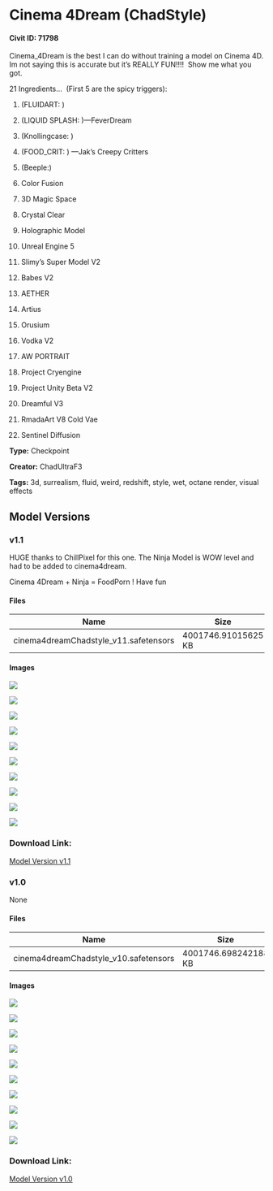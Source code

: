 # Cinema 4Dream (ChadStyle)

#### Civit ID: 71798

<p>Cinema_4Dream is the best I can do without training a model on Cinema 4D. Im not saying this is accurate but it’s REALLY FUN!!!!  Show me what you got. </p><p></p><p>21 Ingredients…  (First 5 are the spicy triggers): </p><p></p><ol><li><p>(FLUIDART: ) </p></li><li><p>(LIQUID SPLASH: )—FeverDream</p></li><li><p>(Knollingcase: )</p></li><li><p>(FOOD_CRIT: ) —Jak’s Creepy Critters</p></li><li><p>(Beeple:)</p></li><li><p>Color Fusion</p></li><li><p>3D Magic Space</p></li><li><p>Crystal Clear</p></li><li><p>Holographic Model</p></li><li><p>Unreal Engine 5</p></li><li><p>Slimy’s Super Model V2</p></li><li><p>Babes V2</p></li><li><p>AETHER</p></li><li><p>Artius</p></li><li><p>Orusium</p></li><li><p>Vodka V2</p></li><li><p>AW PORTRAIT</p></li><li><p>Project Cryengine</p></li><li><p>Project Unity Beta V2</p></li><li><p>Dreamful V3</p></li><li><p>RmadaArt V8 Cold Vae</p></li><li><p>Sentinel Diffusion</p></li></ol>

**Type:** Checkpoint

**Creator:** ChadUltraF3

**Tags:** 3d, surrealism, fluid, weird, redshift, style, wet, octane render, visual effects

## Model Versions

### v1.1

<p>HUGE thanks to ChillPixel for this one. The Ninja Model is WOW level and had to be added to cinema4dream.</p><p>Cinema 4Dream + Ninja = FoodPorn ! Have fun</p>

#### Files

| Name | Size | Type | Format | Download Url | AutoV1 | AutoV2 | SHA256 | CRC32 | BLAKE3 |
| --- | --- | --- | --- | --- | --- | --- | --- | --- | --- |
| cinema4dreamChadstyle_v11.safetensors | 4001746.91015625 KB | Model | SafeTensor | https://civitai.com/api/download/models/83255 | E2494235 | F9D6EAC942 | F9D6EAC9425A1545CA6E2B729CCD1B80F1B051660BF469256090F043DF851B8E | 5DE92E04 | CAB5F89134D21919D5E6BA8270F810D5410A4E95344D9FA6AE75A175C08AB8D6 |

#### Images

<p><img src="https://image.civitai.com/xG1nkqKTMzGDvpLrqFT7WA/5c9ee8e5-1f05-4398-ac7d-750bc4466244/width=450/952175.jpeg" /></p>

<p><img src="https://image.civitai.com/xG1nkqKTMzGDvpLrqFT7WA/5e513286-a79a-48d4-8a34-e13af16062c4/width=450/952048.jpeg" /></p>

<p><img src="https://image.civitai.com/xG1nkqKTMzGDvpLrqFT7WA/a74e92b7-2157-4315-9648-0d587dd7a075/width=450/951986.jpeg" /></p>

<p><img src="https://image.civitai.com/xG1nkqKTMzGDvpLrqFT7WA/85eaa910-ff6e-434e-a242-15a5c41ee46a/width=450/938792.jpeg" /></p>

<p><img src="https://image.civitai.com/xG1nkqKTMzGDvpLrqFT7WA/df06a306-309b-494c-a7c1-a9cb164fd3d6/width=450/939263.jpeg" /></p>

<p><img src="https://image.civitai.com/xG1nkqKTMzGDvpLrqFT7WA/543830b8-e5d6-4237-89e9-01bb3292154c/width=450/938810.jpeg" /></p>

<p><img src="https://image.civitai.com/xG1nkqKTMzGDvpLrqFT7WA/1eaf2798-fc8e-443f-ad3c-5384e1a31e51/width=450/938748.jpeg" /></p>

<p><img src="https://image.civitai.com/xG1nkqKTMzGDvpLrqFT7WA/bf357e9d-4792-46fd-aeca-02e6c6a09ce5/width=450/938767.jpeg" /></p>

<p><img src="https://image.civitai.com/xG1nkqKTMzGDvpLrqFT7WA/a6cde7f6-7bf1-4007-ad69-be4fc9905289/width=450/938853.jpeg" /></p>

<p><img src="https://image.civitai.com/xG1nkqKTMzGDvpLrqFT7WA/bd3998ec-e55a-4ce0-9696-2a14b999c859/width=450/938879.jpeg" /></p>

### Download Link:

[Model Version v1.1](https://civitai.com/api/download/models/83255)

### v1.0

None

#### Files

| Name | Size | Type | Format | Download Url | AutoV1 | AutoV2 | SHA256 | CRC32 | BLAKE3 |
| --- | --- | --- | --- | --- | --- | --- | --- | --- | --- |
| cinema4dreamChadstyle_v10.safetensors | 4001746.698242188 KB | Model | SafeTensor | https://civitai.com/api/download/models/76534 | AD14174F | 9610A0BD88 | 9610A0BD8861EA400AE2E7DE97A96F350014EFD8E1C947CA2F59D753E1366BB7 | EFC5DA0E | D1CD0098483460EB48D058D999C5F2AF2ACE201A2D900CC4C27DC5938123BC0B |

#### Images

<p><img src="https://image.civitai.com/xG1nkqKTMzGDvpLrqFT7WA/ba83199e-8972-469c-899d-910842266136/width=450/868998.jpeg" /></p>

<p><img src="https://image.civitai.com/xG1nkqKTMzGDvpLrqFT7WA/9208d512-3a6e-4be1-acdb-77764e7d19a0/width=450/867749.jpeg" /></p>

<p><img src="https://image.civitai.com/xG1nkqKTMzGDvpLrqFT7WA/8ce8a968-233f-42fd-9aa9-498c6e70352d/width=450/867861.jpeg" /></p>

<p><img src="https://image.civitai.com/xG1nkqKTMzGDvpLrqFT7WA/7ab3e675-a9cd-4921-a2b4-f233fbcca3bc/width=450/867562.jpeg" /></p>

<p><img src="https://image.civitai.com/xG1nkqKTMzGDvpLrqFT7WA/735324b3-749c-43e7-88c2-9acc2208790f/width=450/868745.jpeg" /></p>

<p><img src="https://image.civitai.com/xG1nkqKTMzGDvpLrqFT7WA/9bb81ca0-1f98-4311-8d33-07671bdb5ac8/width=450/867465.jpeg" /></p>

<p><img src="https://image.civitai.com/xG1nkqKTMzGDvpLrqFT7WA/ff7436b6-0207-4aa7-b5f9-19c60bb0211d/width=450/867505.jpeg" /></p>

<p><img src="https://image.civitai.com/xG1nkqKTMzGDvpLrqFT7WA/3270eb77-d344-480b-87f0-080d3cd0b14d/width=450/868076.jpeg" /></p>

<p><img src="https://image.civitai.com/xG1nkqKTMzGDvpLrqFT7WA/2968604d-8e19-42a9-add5-27fbd0e5d9b9/width=450/868091.jpeg" /></p>

<p><img src="https://image.civitai.com/xG1nkqKTMzGDvpLrqFT7WA/18560a80-723e-4c21-b29a-0c9053f12641/width=450/868130.jpeg" /></p>

### Download Link:

[Model Version v1.0](https://civitai.com/api/download/models/76534)

